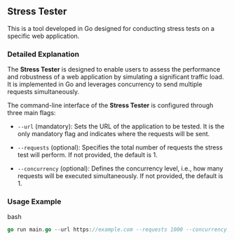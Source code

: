 ## Stress Tester

This is a tool developed in Go designed for conducting stress tests on a specific web application.

### Detailed Explanation

The **Stress Tester** is designed to enable users to assess the performance and robustness of a web application by simulating a significant traffic load.
It is implemented in Go and leverages concurrency to send multiple requests simultaneously.

The command-line interface of the **Stress Tester** is configured through three main flags:

- `--url` (mandatory): Sets the URL of the application to be tested. It is the only mandatory flag and indicates where the requests will be sent.

- `--requests` (optional): Specifies the total number of requests the stress test will perform. If not provided, the default is 1.

- `--concurrency` (optional): Defines the concurrency level, i.e., how many requests will be executed simultaneously. If not provided, the default is 1.

### Usage Example

bash

```go
go run main.go --url https://example.com --requests 1000 --concurrency 50
```
